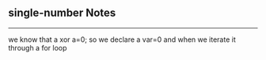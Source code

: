 <h2>single-number Notes</h2><hr>we know that a xor a=0;
so we declare a var=0
and when we iterate it through a for loop 